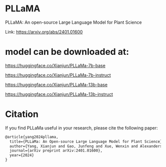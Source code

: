 # PLLaMA
PLLaMA: An open-source Large Language Model for Plant Science

Link: https://arxiv.org/abs/2401.01600

# model can be downloaded at:
https://huggingface.co/Xianjun/PLLaMa-7b-base

https://huggingface.co/Xianjun/PLLaMa-7b-instruct

https://huggingface.co/Xianjun/PLLaMa-13b-base

https://huggingface.co/Xianjun/PLLaMa-13b-instruct


# Citation
If you find PLLaMa useful in your research, please cite the following paper:

```latex
@article{yang2024pllama,
  title={PLLaMa: An Open-source Large Language Model for Plant Science},
  author={Yang, Xianjun and Gao, Junfeng and Xue, Wenxin and Alexandersson, Erik},
  journal={arXiv preprint arXiv:2401.01600},
  year={2024}
}
```
